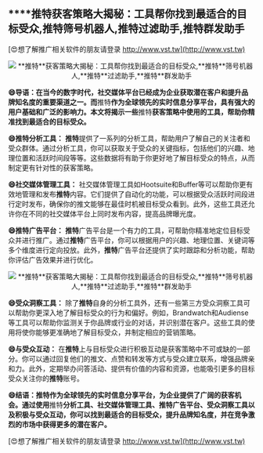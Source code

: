 ## ****推特**获客策略大揭秘：工具帮你找到最适合的目标受众,**推特**筛号机器人,**推特**过滤助手,**推特**群发助手**

[😍想了解推广相关软件的朋友请登录 http://www.vst.tw](http://www.vst.tw)

 <center><img src="https://vst.tw/MP4/tuiguang/png/7.png" alt="**推特**获客策略大揭秘：工具帮你找到最适合的目标受众,**推特**筛号机器人,**推特**过滤助手,**推特**群发助手"></center>

**😄导语：在当今的数字时代，社交媒体平台已经成为企业获取潜在客户和提升品牌知名度的重要渠道之一。而**推特**作为全球领先的实时信息分享平台，具有强大的用户基础和广泛的影响力。本文将揭示一些**推特**获客策略中使用的工具，帮助你精准找到最适合的目标受众。**

**😄**推特**分析工具：**
**推特**提供了一系列的分析工具，帮助用户了解自己的关注者和受众群体。通过分析工具，你可以获取关于受众的关键指标，包括他们的兴趣、地理位置和活跃时间段等等。这些数据将有助于你更好地了解目标受众的特点，从而制定更有针对性的获客策略。

**😄社交媒体管理工具：**
社交媒体管理工具如Hootsuite和Buffer等可以帮助你更有效地管理和发布**推特**内容。它们提供了自动化的功能，可以根据受众活跃时间段进行定时发布，确保你的推文能够在最佳时机被目标受众看到。此外，这些工具还允许你在不同的社交媒体平台上同时发布内容，提高品牌曝光度。

**😄**推特**广告平台：**
**推特**广告平台是一个有力的工具，可帮助你精准地定位目标受众并进行推广。通过**推特**广告平台，你可以根据用户的兴趣、地理位置、关键词等多个维度进行定向投放。此外，**推特**广告平台还提供了实时跟踪和分析功能，帮助你评估广告效果并进行优化。

 <center><img src="https://vst.tw/MP4/tuiguang/png/1.png" alt="**推特**获客策略大揭秘：工具帮你找到最适合的目标受众,**推特**筛号机器人,**推特**过滤助手,**推特**群发助手"></center>

**😄受众洞察工具：**
除了**推特**自身的分析工具外，还有一些第三方受众洞察工具可以帮助你更深入地了解目标受众的行为和偏好。例如，Brandwatch和Audiense等工具可以帮助你监测关于你品牌或行业的对话，并识别潜在客户。这些工具的使用将使你能够更准确地了解目标受众，并制定相应的营销策略。

**😄与受众互动：**
在**推特**上与目标受众进行积极互动是获客策略中不可或缺的一部分。你可以通过回复他们的推文、点赞和转发等方式与受众建立联系，增强品牌亲和力。此外，定期举办问答活动、提供有价值的内容和资源，也能吸引更多的目标受众关注你的**推特**账号。

**😄结语：**推特**作为全球领先的实时信息分享平台，为企业提供了广阔的获客机会。通过使用**推特**分析工具、社交媒体管理工具、**推特**广告平台、受众洞察工具以及积极与受众互动，你可以找到最适合的目标受众，提升品牌知名度，并在竞争激烈的市场中获得更多的潜在客户。**

[😍想了解推广相关软件的朋友请登录 http://www.vst.tw](http://www.vst.tw)



